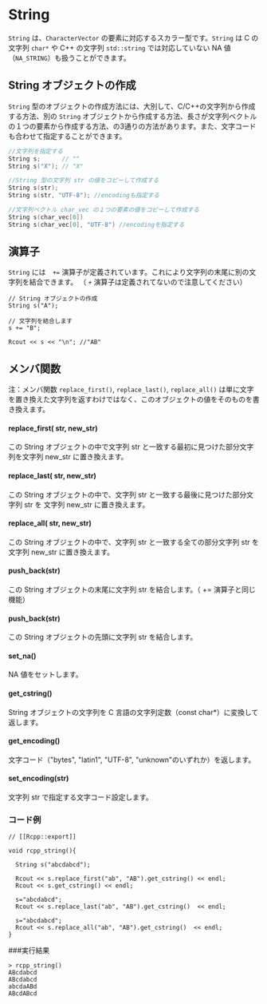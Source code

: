 # String

`String` は、`CharacterVector` の要素に対応するスカラー型です。`String` は C の文字列 `char*` や C++ の文字列 `std::string` では対応していない NA 値（`NA_STRING`）も扱うことができます。

## String オブジェクトの作成

`String` 型のオブジェクトの作成方法には、大別して、C/C++の文字列から作成する方法、別の `String` オブジェクトから作成する方法、長さが文字列ベクトルの１つの要素から作成する方法、の3通りの方法があります。また、文字コードも合わせて指定することができます。

```cpp
//文字列を指定する
String s;      // ""
String s("X"); // "X"

//String 型の文字列 str の値をコピーして作成する
String s(str);          
String s(str, "UTF-8"); //encodingも指定する

//文字列ベクトル char_vec の１つの要素の値をコピーして作成する
String s(char_vec[0])
String s(char_vec[0], "UTF-8") //encodingを指定する
```

## 演算子

`String` には　`+=` 演算子が定義されています。これにより文字列の末尾に別の文字列を結合できます。 （ `+` 演算子は定義されてないので注意してください）

```
// String オブジェクトの作成
String s("A");

// 文字列を結合します
s += "B";

Rcout << s << "\n"; //"AB"
```


## メンバ関数

注：メンバ関数 `replace_first()`, `replace_last()`, `replace_all()` は単に文字を置き換えた文字列を返すわけではなく、このオブジェクトの値をそのものを書き換えます。

#### replace_first( str, new_str)

この String オブジェクトの中で文字列 str と一致する最初に見つけた部分文字列を文字列 new_str に置き換えます。


#### replace_last( str, new_str) 

この String オブジェクトの中で、文字列 str と一致する最後に見つけた部分文字列 str を 文字列 new_str に置き換えます。

#### replace_all( str, new_str) 

この String オブジェクトの中で、文字列 str と一致する全ての部分文字列 str を 文字列 new_str に置き換えます。

#### push_back(str)

この String オブジェクトの末尾に文字列 str を結合します。（ += 演算子と同じ機能）


#### push_back(str)

この String オブジェクトの先頭に文字列 str を結合します。

#### set_na()

NA 値をセットします。

#### get_cstring()

String オブジェクトの文字列を C 言語の文字列定数（const char*）に変換して返します。

#### get_encoding()

文字コード（"bytes", "latin1", "UTF-8", "unknown"のいずれか）を返します。

#### set_encoding(str)

文字列 str で指定する文字コード設定します。




### コード例

```
// [[Rcpp::export]]

void rcpp_string(){

  String s("abcdabcd");
  
  Rcout << s.replace_first("ab", "AB").get_cstring() << endl;
  Rcout << s.get_cstring() << endl;
  
  s="abcdabcd";
  Rcout << s.replace_last("ab", "AB").get_cstring()  << endl;
  
  s="abcdabcd";
  Rcout << s.replace_all("ab", "AB").get_cstring()  << endl;
}
```
###実行結果
```
> rcpp_string()
ABcdabcd
ABcdabcd
abcdaABd
ABcdABcd

```
